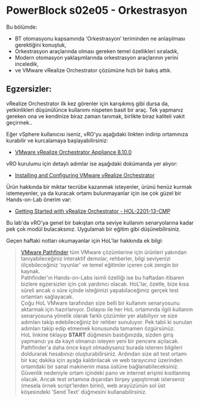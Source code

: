 # PowerBlock s02e05 - Orkestrasyon

Bu bölümde:
- BT otomasyonu kapsamında ‘Orkestrasyon’ teriminden ne anlaşılması gerektiğini konuştuk,
- Orkestrasyon araçlarında olması gereken temel özellikleri sıraladık,
- Modern otomasyon yaklaşımlarında orkestrasyon araçlarının yerini inceledik,
- ve VMware vRealize Orchestrator çözümüne hızlı bir bakış attık.

## Egzersizler:
vRealize Orchestrator ilk kez görenler için karışıkmış gibi dursa da, yetkinlikleri düşünülünce kullanımı nispeten basit bir araç. Tek yapmanız gereken ona ve kendinize biraz zaman tanımak, birlikte biraz kaliteli vakit geçirmek..

Eğer vSphere kullanıcısı iseniz, vRO'yu aşağıdaki linkten indirip ortamınıza kurabilir ve kurcalamaya başlayabilirsiniz:
- [VMware vRealize Orchestrator Appliance 8.10.0](https://customerconnect.vmware.com/downloads/details?downloadGroup=VROVA-8100&productId=1345&rPId=95218)

vRO kurulumu için detaylı adımlar ise aşağıdaki dokümanda yer alıyor:
- [Installing and Configuring VMware vRealize Orchestrator](https://docs.vmware.com/en/vRealize-Orchestrator/8.10/com.vmware.vrealize.orchestrator-install-config.doc/GUID-64F03876-2EAB-4DB3-A95D-89842425FF7A.html)

Ürün hakkında bir miktar tecrübe kazanmak isteyenler, ürünü henüz kurmak istemeyenler, ya da kuracak ortamı bulunmayanlar için ise çok güzel bir Hands-on-Lab önerim var:
- [Getting Started with vRealize Orchestrator - HOL-2201-13-CMP](https://pathfinder.vmware.com/v3/activity/vrealize_orchestrator_hol) 

Bu lab'da vRO'ya genel bir bakıştan orta seviye kullanım senaryolarına kadar pek çok modül bulacaksınız. Uygulamalı bir eğitim gibi düşünebilirsiniz.

Geçen haftaki notları okumayanlar için HoL'lar hakkında ek bilgi:

> [VMware Pathfinder](https://pathfinder.vmware.com) tüm VMware çözümlerine için ürünleri yakından tanıyabileceğiniz interaktif demolar, rehberler, bilgi seviyenizi ölçebileceğiniz 'oyunlar' ve temel eğitimler içeren çok zengin bir kaynak.  
Pathfinder'ın Hands-on-Labs isimli özelliği ise bu haftadan itibaren bizlere egzersizler için çok yardımcı olacak. HoL'lar, özetle, bize kısa süreli ancak o süre içinde isteğimizi yapabilaceğimiz gerçek test ortamları sağlayacak.  
Çoğu HoL VMware tarafından size belli bir kullanım senaryosunu aktarmak için hazırlanıyor. Dolayısı ile her HoL ortamında ilgili kullanım senaryosuna yönelik olarak farklı çözümler yer alabiliyor ve size adımları takip edebileceğiniz bir rehber sunuluyor. Pek tabii ki sunulan adımları takip edip etmemek konusunda tamamen özgürsünüz.  
HoL linkine tıklayıp **START** düğmesin bastığınızda, sizden giriş yapmanızı ya da kayıt olmanızı isteyen yeni bir pencere açılacak. Pathfinder'a daha önce kayıt olmadıysanız burada istenen bilgileri doldurarak hesabınızı oluşturabilirsiniz. Ardından size ait test ortamı bir kaç dakika için ayağa kaldırılacak ve web tarayıcınız üzerinden ortamdaki bir sanal makinenin masa üstüne bağlanabileceksiniz.  
Güvenlik nedeniyle ortam içindeki pano ve internet erişimi kısıtlanmış olacak. Ancak test ortamına dışarıdan birşey yapıştırmak isterseniz (mesela örnek script'lerden birini), web arayüzünün sol üst köşesindeki 'Send Text' düğmesini kullanabilirsiniz.